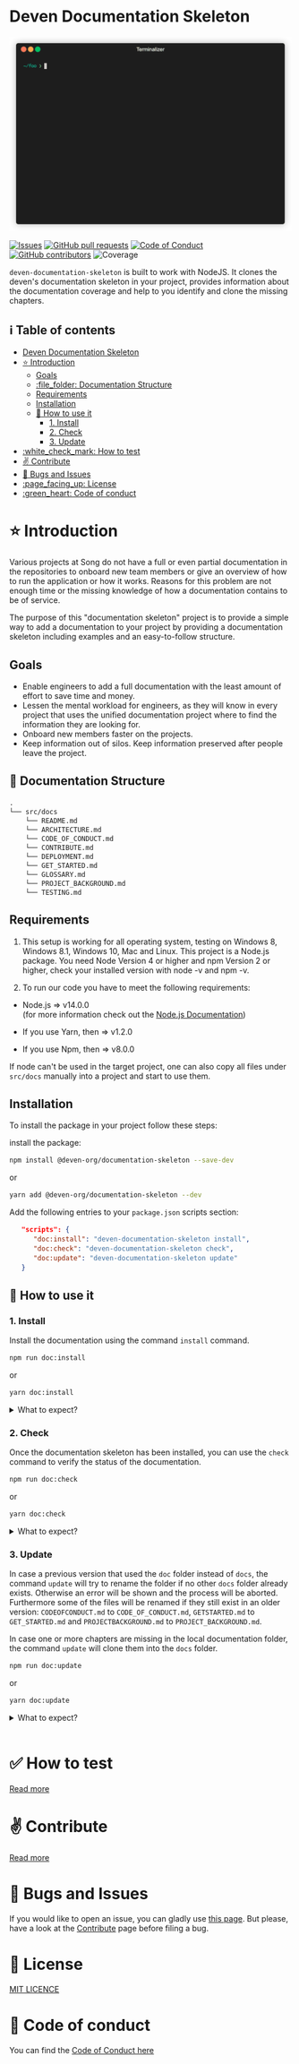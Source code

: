 # Deven Documentation Skeleton

![Render of the terminal](https://github.com/deven-org/documentation-skeleton/raw/main/assets/render.gif)

[![Issues](https://img.shields.io/github/issues-raw/deven-org/documentation-skeleton.svg?maxAge=25000)](https://github.com/deven-org/documentation-skeleton/issues)
[![GitHub pull requests](https://img.shields.io/github/issues-pr/deven-org/documentation-skeleton.svg?style=flat)](https://github.com/deven-org/documentation-skeleton/pulls)
[![Code of Conduct](https://img.shields.io/badge/code%20of-conduct-ff69b4.svg?style=flat)](https://github.com/deven-org/documentation-skeleton/blob/main/doc/CODE_OF_CONDUCT.md)  
[![GitHub contributors](https://img.shields.io/github/contributors/deven-org/documentation-skeleton.svg?style=flat)](https://github.com/deven-org/documentation-skeleton/)
![Coverage](https://img.shields.io/badge/Code%20Coverage-83%25-success?style=flat)

`deven-documentation-skeleton` is built to work with NodeJS. It clones the deven's documentation skeleton in your project, provides information about the documentation coverage and help to you identify and clone the missing chapters.

## :information_source: Table of contents  <!-- omit in toc -->

- [Deven Documentation Skeleton](#deven-documentation-skeleton)
- [:star: Introduction](#star-introduction)
  - [Goals](#goals)
  - [:file\_folder: Documentation Structure](#file_folder-documentation-structure)
  - [Requirements](#requirements)
  - [Installation](#installation)
  - [:rocket: How to use it](#rocket-how-to-use-it)
    - [1. Install](#1-install)
    - [2. Check](#2-check)
    - [3. Update](#3-update)
- [:white\_check\_mark: How to test](#white_check_mark-how-to-test)
- [:v: Contribute](#v-contribute)
- [:bug: Bugs and Issues](#bug-bugs-and-issues)
- [:page\_facing\_up: License](#page_facing_up-license)
- [:green\_heart: Code of conduct](#green_heart-code-of-conduct)

# :star: Introduction

Various projects at Song do not have a full or even partial documentation in the repositories to onboard new team members or give an overview of how to run the application or how it works.
Reasons for this problem are not enough time or the missing knowledge of how a documentation contains to be of service.

The purpose of this "documentation skeleton" project is to provide a simple way to add a documentation to your project by providing a documentation skeleton including examples and an easy-to-follow structure.

## Goals

- Enable engineers to add a full documentation with the least amount of effort to save time and money.
- Lessen the mental workload for engineers, as they will know in every project that uses the unified documentation project where to find the information they are looking for.
- Onboard new members faster on the projects.
- Keep information out of silos. Keep information preserved after people leave the project.

## :file_folder: Documentation Structure

    .
    └── src/docs
        └── README.md
        └── ARCHITECTURE.md
        └── CODE_OF_CONDUCT.md
        └── CONTRIBUTE.md
        └── DEPLOYMENT.md
        └── GET_STARTED.md
        └── GLOSSARY.md
        └── PROJECT_BACKGROUND.md
        └── TESTING.md

## Requirements

1. This setup is working for all operating system, testing on Windows 8, Windows 8.1, Windows 10, Mac and Linux.
   This project is a Node.js package. You need Node Version 4 or higher and npm Version 2 or higher, check your installed version with node -v and npm -v.

2. To run our code you have to meet the following requirements:

- Node.js => v14.0.0 <br>
  (for more information check out the [Node.js Documentation](https://nodejs.org/en/docs/))

- If you use Yarn, then => v1.2.0
- If you use Npm, then => v8.0.0

If node can't be used in the target project, one can also copy all files under `src/docs` manually into a project and start to use them.

## Installation

To install the package in your project follow these steps:

install the package:

```bash
npm install @deven-org/documentation-skeleton --save-dev
```

or

```bash
yarn add @deven-org/documentation-skeleton --dev
```

Add the following entries to your `package.json` scripts section:

```json
   "scripts": {
      "doc:install": "deven-documentation-skeleton install",
      "doc:check": "deven-documentation-skeleton check",
      "doc:update": "deven-documentation-skeleton update"
   }
```

## :rocket: How to use it

### 1. Install

Install the documentation using the command `install` command.

```bash
npm run doc:install
```

or

```bash
yarn doc:install
```

<details>
<summary>What to expect?</summary>
<br />

First of all a name for the directory the files should be copied to has to be provided, either via the command line parameter `--documentationDirectory <dir>` or via the command line prompt. The highly recommended default for this directory is `docs`, because this will allow Github to auto-detect and nicely display e.g. the `CODE_OF_CONDUCT.md`. As soon as a not yet existing directory has been provided it will be created with all the skeleton chapters.
Then a config (`./.deven-skeleton-install.config`) will be generated which tracks the installed version and the documentation directory that was just created.

If the `./.deven-skeleton-install.config` is already existing, the script will just stop. It means that the documentation skeleton has been already succesfully installed and there's no need to proceed with a new installation.

</details>

### 2. Check

Once the documentation skeleton has been installed, you can use the `check` command to verify the status of the documentation.

```bash
npm run doc:check
```

or

```bash
yarn doc:check
```

<details>
<summary>What to expect?</summary>
<br />

The tool will show the `diff` between the skeleton chapters and the chapters located in the local documentation folder.
If other files have been added to the `docs` folder, they will be ignored.

The content of the chapters won't be analysed nor considered for this report.

</details>

### 3. Update

In case a previous version that used the `doc` folder instead of `docs`, the command `update` will try to rename the folder if no other `docs` folder already exists. Otherwise an error will be shown and the process will be aborted.  
Furthermore some of the files will be renamed if they still exist in an older version: `CODEOFCONDUCT.md` to `CODE_OF_CONDUCT.md`, `GETSTARTED.md` to `GET_STARTED.md` and `PROJECTBACKGROUND.md` to `PROJECT_BACKGROUND.md`.

In case one or more chapters are missing in the local documentation folder, the command `update` will clone them into the `docs` folder.

```bash
npm run doc:update
```

or

```bash
yarn doc:update
```

<details>
<summary>What to expect?</summary>
<br />

If the documentation folder is missing, it will be created.
If the README file is missing, it will be created.
The tool will clone the missing chapters in the documentation folder.

If the local version is greater than the one of the installed packaged, the script won't run.

</details>

<br>

# :white_check_mark: How to test

[Read more](./docs/TESTING.md)

# :v: Contribute

[Read more](./docs/CONTRIBUTE.md)

# :bug: Bugs and Issues

If you would like to open an issue, you can gladly use [this page](https://git.sinnerschrader.com/deven/documentation-skeleton/-/issues).
But please, have a look at the [Contribute](./docs/CONTRIBUTE.md) page before filing a bug.

# :page_facing_up: License

[MIT LICENCE](./LICENSE.md)

# :green_heart: Code of conduct

You can find the [Code of Conduct here](./docs/CODE_OF_CONDUCT.md)
